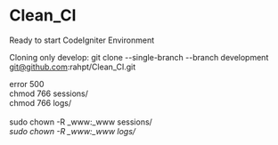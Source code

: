 # Clean_CI
Ready to start CodeIgniter Environment

Cloning only develop:
git clone --single-branch --branch development git@github.com:rahpt/Clean_CI.git

error 500<br>
chmod 766 sessions/<br>
chmod 766 logs/<br>
<br>
sudo chown -R _www:_www sessions/*<br>
sudo chown -R _www:_www logs/*<br>
